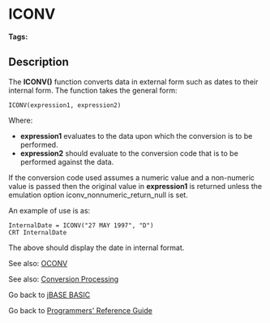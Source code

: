 # ICONV

<PageHeader />

**Tags:**
<badge text='conversions' vertical='middle' />

## Description

The **ICONV()** function converts data in external form such as dates to their internal form. The function takes the general form:

```
ICONV(expression1, expression2)
```

Where:

- **expression1** evaluates to the data upon which the conversion is to be performed.
- **expression2** should evaluate to the conversion code that is to be performed against the data.

[comment]: <> ( Add additional **ICONV** extensions for timestamp as per WDx/WTx )

If the conversion code used assumes a numeric value and a non-numeric value is passed then the original value in **expression1** is returned unless the emulation option iconv\_nonnumeric\_return\_null is set.

An example of use is as:

```
InternalDate = ICONV("27 MAY 1997", "D")
CRT InternalDate
```

The above should display the date in internal format.

See also: [OCONV](./../oconv/README.md)

See also: [Conversion Processing](./../../conversion-processing/README.md)

Go back to [jBASE BASIC](./../README.md)

Go back to [Programmers' Reference Guide](./../../reference-guides/jbc/README.md)

<PageFooter />

